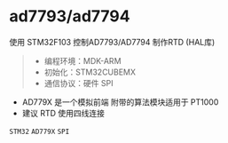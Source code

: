 # ad7793/ad7794
使用 STM32F103 控制AD7793/AD7794 制作RTD (HAL库)  
> * 编程环境：MDK-ARM
> * 初始化：STM32CUBEMX
> * 通信协议：硬件 SPI  
- AD779X 是一个模拟前端 附带的算法模块适用于 PT1000
- 建议 RTD 使用四线连接

`STM32` `AD779X` `SPI`
